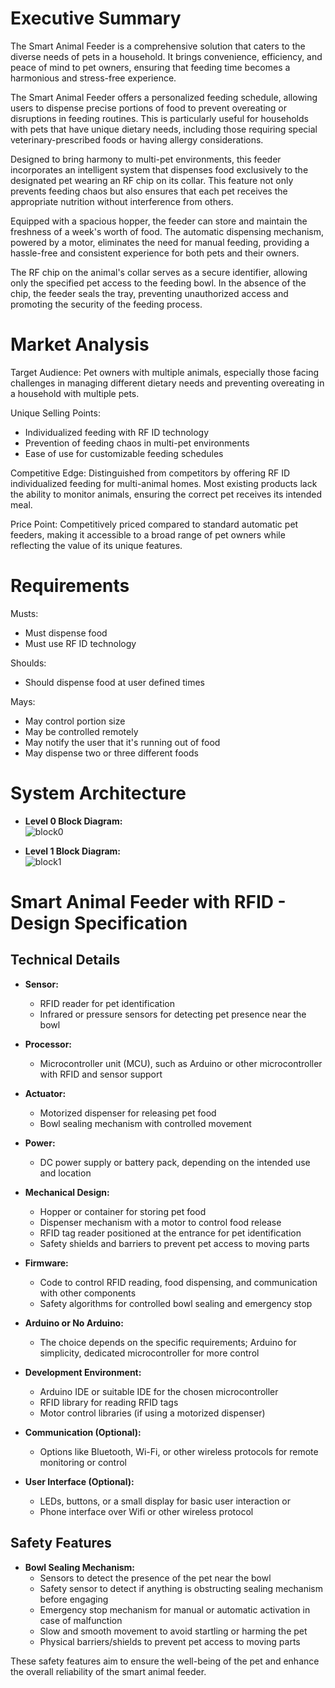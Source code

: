 # Executive Summary

The Smart Animal Feeder is a comprehensive solution that caters to the diverse needs of pets in a household. It brings convenience, efficiency, and peace of mind to pet owners, ensuring that feeding time becomes a harmonious and stress-free experience.

The Smart Animal Feeder offers a personalized feeding schedule, allowing users to dispense precise portions of food to prevent overeating or disruptions in feeding routines. This is particularly useful for households with pets that have unique dietary needs, including those requiring special veterinary-prescribed foods or having allergy considerations.

Designed to bring harmony to multi-pet environments, this feeder incorporates an intelligent system that dispenses food exclusively to the designated pet wearing an RF chip on its collar. This feature not only prevents feeding chaos but also ensures that each pet receives the appropriate nutrition without interference from others.

Equipped with a spacious hopper, the feeder can store and maintain the freshness of a week's worth of food. The automatic dispensing mechanism, powered by a motor, eliminates the need for manual feeding, providing a hassle-free and consistent experience for both pets and their owners.

The RF chip on the animal's collar serves as a secure identifier, allowing only the specified pet access to the feeding bowl. In the absence of the chip, the feeder seals the tray, preventing unauthorized access and promoting the security of the feeding process.

# Market Analysis

Target Audience: Pet owners with multiple animals, especially those facing challenges in managing different dietary needs and preventing overeating in a household with multiple pets.

Unique Selling Points:
- Individualized feeding with RF ID technology
- Prevention of feeding chaos in multi-pet environments
- Ease of use for customizable feeding schedules

Competitive Edge:
Distinguished from competitors by offering RF ID individualized feeding for multi-animal homes. Most existing products lack the ability to monitor animals, ensuring the correct pet receives its intended meal.

Price Point:
Competitively priced compared to standard automatic pet feeders, making it accessible to a broad range of pet owners while reflecting the value of its unique features.

# Requirements

Musts:
- Must dispense food 
- Must use RF ID technology

Shoulds:
- Should dispense food at user defined times

Mays:
- May control portion size
- May be controlled remotely
- May notify the user that it's running out of food
- May dispense two or three different foods

# System Architecture

- **Level 0 Block Diagram:** <br />
  ![block0](https://github.com/jaygermeister/ECE411-SmartAnimalFeeder/assets/60197935/2b320706-c301-44b4-8e46-57d06b2a8acf)

- **Level 1 Block Diagram:** <br />
  ![block1](https://github.com/jaygermeister/ECE411-SmartAnimalFeeder/assets/60197935/bdcdb152-4869-4439-894a-53dde681a13f)

# Smart Animal Feeder with RFID - Design Specification

## Technical Details

- **Sensor:**
  - RFID reader for pet identification
  - Infrared or pressure sensors for detecting pet presence near the bowl

- **Processor:**
  - Microcontroller unit (MCU), such as Arduino or other microcontroller with RFID and sensor support

- **Actuator:**
  - Motorized dispenser for releasing pet food
  - Bowl sealing mechanism with controlled movement

- **Power:**
  - DC power supply or battery pack, depending on the intended use and location

- **Mechanical Design:**
  - Hopper or container for storing pet food
  - Dispenser mechanism with a motor to control food release
  - RFID tag reader positioned at the entrance for pet identification
  - Safety shields and barriers to prevent pet access to moving parts

- **Firmware:**
  - Code to control RFID reading, food dispensing, and communication with other components
  - Safety algorithms for controlled bowl sealing and emergency stop

- **Arduino or No Arduino:**
  - The choice depends on the specific requirements; Arduino for simplicity, dedicated microcontroller for more control

- **Development Environment:**
  - Arduino IDE or suitable IDE for the chosen microcontroller
  - RFID library for reading RFID tags
  - Motor control libraries (if using a motorized dispenser)

- **Communication (Optional):**
  - Options like Bluetooth, Wi-Fi, or other wireless protocols for remote monitoring or control

- **User Interface (Optional):**
  - LEDs, buttons, or a small display for basic user interaction
    or 
  - Phone interface over Wifi or other wireless protocol 

## Safety Features

- **Bowl Sealing Mechanism:**
  - Sensors to detect the presence of the pet near the bowl
  - Safety sensor to detect if anything is obstructing sealing mechanism before engaging
  - Emergency stop mechanism for manual or automatic activation in case of malfunction
  - Slow and smooth movement to avoid startling or harming the pet
  - Physical barriers/shields to prevent pet access to moving parts

These safety features aim to ensure the well-being of the pet and enhance the overall reliability of the smart animal feeder.
